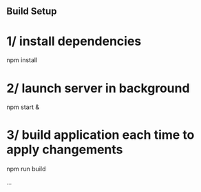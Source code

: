 ## Build Setup

# 1/ install dependencies
npm install

# 2/ launch server in background
npm start &

# 3/ build application each time to apply changements
npm run build

...

